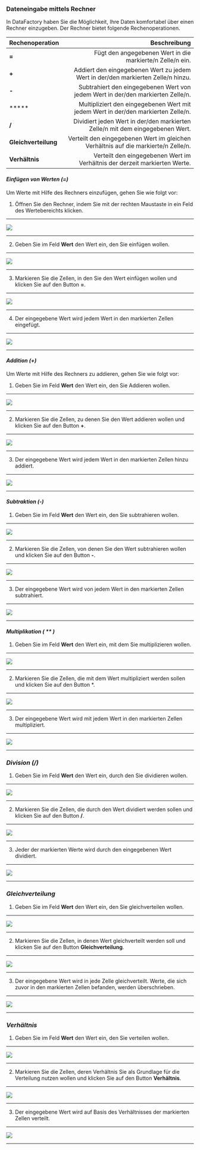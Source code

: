 ### Dateneingabe mittels Rechner   

In DataFactory haben Sie die Möglichkeit, Ihre Daten komfortabel über einen Rechner einzugeben. Der Rechner bietet folgende Rechenoperationen.  

|Rechenoperation|Beschreibung|
| - | -: |
|**=**|Fügt den angegebenen Wert in die markierte/n Zelle/n ein.|
|**+**|Addiert den eingegebenen Wert zu jedem Wert in der/den markierten Zelle/n hinzu.|
|**-**|Subtrahiert den eingegebenen Wert von jedem Wert in der/den markierten Zelle/n.|
|*****|Multipliziert den eingegebenen Wert mit jedem Wert in der/den markierten Zelle/n.|
|**/**|Dividiert jeden Wert in der/den markierten Zelle/n mit dem eingegebenen Wert.|
|**Gleichverteilung**|Verteilt den eingegebenen Wert im gleichen Verhältnis auf die markierte/n Zelle/n.|
|**Verhältnis**|Verteilt den eingegebenen Wert im Verhältnis der derzeit markierten Werte.|

#### *Einfügen von Werten (=)* 

Um Werte mit Hilfe des Rechners einzufügen, gehen Sie wie folgt vor: 

1) Öffnen Sie den Rechner, indem Sie mit der rechten Maustaste in ein Feld des Wertebereichts klicken.

---
![](/assets/d3.png)

---

2) Geben Sie im Feld **Wert** den Wert ein, den Sie einfügen wollen.  

---
![](/assets/d4.png)

---

3) Markieren Sie die Zellen, in den Sie den Wert einfügen wollen und klicken Sie auf den Button **=**.  

---
![](/assets/d5.png)

---

4) Der eingegebene Wert wird jedem Wert in den markierten Zellen eingefügt.  

---
![](/assets/d6.png)

---

#### *Addition (+)*

Um Werte mit Hilfe des Rechners zu addieren, gehen Sie wie folgt vor:  

1) Geben Sie im Feld **Wert** den Wert ein, den Sie Addieren wollen. 

---
![](/assets/d7.png)

---

2) Markieren Sie die Zellen, zu denen Sie den Wert addieren wollen und klicken Sie auf den Button **+**.  
   
---
![](/assets/d8.png)

---
3) Der eingegebene Wert wird jedem Wert in den markierten Zellen hinzu addiert.  

---
![](/assets/d9.png)

---

#### *Subtraktion (-)*  

1) Geben Sie im Feld **Wert** den Wert ein, den Sie subtrahieren wollen.  

---
![](/assets/d10.png)

---

2) Markieren Sie die Zellen, von denen Sie den Wert subtrahieren wollen und klicken Sie auf den Button **-**.  

---
![](/assets/d11.png)

--- 

3) Der eingegebene Wert wird von jedem Wert in den markierten Zellen subtrahiert.  

---
![](/assets/d12.png)

---

#### *Multiplikation ( ** )* 

1) Geben Sie im Feld **Wert** den Wert ein, mit dem Sie multiplizieren wollen.   

---
![](/assets/d13.png)

---

2) Markieren Sie die Zellen, die mit dem Wert multipliziert werden sollen und klicken Sie auf den Button *.  

---
![](/assets/d14.png)

---  

3) Der eingegebene Wert wird mit jedem Wert in den markierten Zellen multipliziert.  

---
![](/assets/d15.png)

---
 
### *Division (/)* 

1) Geben Sie im Feld **Wert** den Wert ein, durch den Sie dividieren wollen.  

---
![](/assets/d16.png)

---
2) Markieren Sie die Zellen, die durch den Wert dividiert werden sollen und klicken Sie auf den Button **/**.  

---
![](/assets/d17.png)

---

3) Jeder der markierten Werte wird durch den eingegebenen Wert dividiert. 

---
![](/assets/d18.png)

---

### *Gleichverteilung*  

1) Geben Sie im Feld **Wert** den Wert ein, den Sie gleichverteilen wollen.  

---
![](/assets/d19.png)

---

2) Markieren Sie die Zellen, in denen Wert gleichverteilt werden soll und klicken Sie auf den Button **Gleichverteilung**.  

 ---
![](/assets/d20.png)

---

3) Der eingegebene Wert wird in jede Zelle gleichverteilt. Werte, die sich zuvor in den markierten Zellen befanden, werden überschrieben. 

---
![](/assets/d21.png)

---

### *Verhältnis*  

1) Geben Sie im Feld **Wert** den Wert ein, den Sie verteilen wollen.  

---
![](/assets/d22.png)

---

2) Markieren Sie die Zellen, deren Verhältnis Sie als Grundlage für die Verteilung nutzen wollen und klicken Sie auf den Button **Verhältnis**.  

---
![](/assets/d23.png)

---

3) Der eingegebene Wert wird auf Basis des Verhältnisses der markierten Zellen verteilt.  

---
![](/assets/d24.png)

---

  